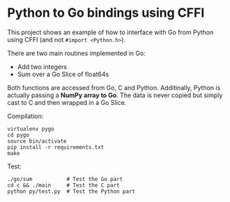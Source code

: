 Python to Go bindings using CFFI
================================

This project shows an example of how to interface with Go from Python using
CFFI (and not `#import <Python.h>`).

There are two main routines implemented in Go:

 - Add two integers
 - Sum over a Go Slice of float64s

Both functions are accessed from Go, C and Python. Additinally, Python is
actually passing a **NumPy array to Go**. The data is never copied but simply
cast to C and then wrapped in a Go Slice.

Compilation:

    virtualenv pygo
    cd pygo
    source bin/activate
    pip install -r requirements.txt
    make

Test:

    ./go/sum           # Test the Go part
    cd c && ./main     # Test the C part
    python py/test.py  # Test the Python part
